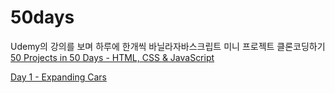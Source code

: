# 50days

Udemy의 강의를 보며 하루에 한개씩 바닐라자바스크립트 미니 프로젝트 클론코딩하기
[50 Projects in 50 Days - HTML, CSS & JavaScript](https://www.udemy.com/course/50-projects-50-days/)

[Day 1 - Expanding Cars](./Day1)